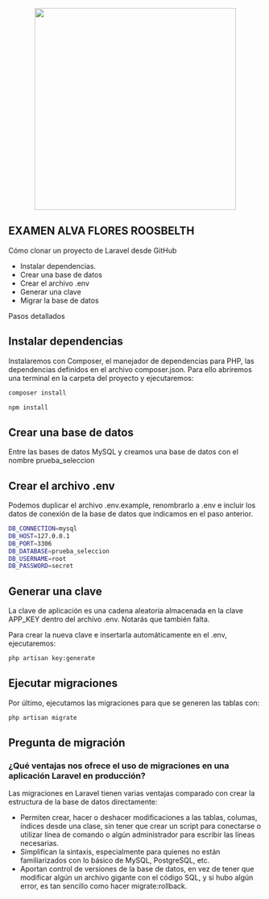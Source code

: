 <p align="center"><a href="https://laravel.com" target="_blank"><img src="https://raw.githubusercontent.com/laravel/art/master/logo-lockup/5%20SVG/2%20CMYK/1%20Full%20Color/laravel-logolockup-cmyk-red.svg" width="400"></a></p>


## EXAMEN ALVA FLORES ROOSBELTH

Cómo clonar un proyecto de Laravel desde GitHub

- Instalar dependencias.
- Crear una base de datos
-  Crear el archivo .env
-  Generar una clave
-  Migrar la base de datos

Pasos detallados


## Instalar dependencias

Instalaremos con Composer, el manejador de dependencias para PHP, las dependencias definidos en el archivo composer.json. Para ello abriremos una terminal en la carpeta del proyecto y ejecutaremos:
```bash
composer install
```

```bash
npm install
```

## Crear una base de datos

Entre las bases de datos MySQL y creamos una base de datos con el nombre prueba_seleccion

## Crear el archivo .env

Podemos duplicar el archivo .env.example, renombrarlo a .env e incluir los datos de conexión de la base de datos que indicamos en el paso anterior.
```bash
DB_CONNECTION=mysql
DB_HOST=127.0.0.1
DB_PORT=3306
DB_DATABASE=prueba_seleccion
DB_USERNAME=root
DB_PASSWORD=secret
```

## Generar una clave

La clave de aplicación es una cadena aleatoria almacenada en la clave APP_KEY dentro del archivo .env. Notarás que también falta.

Para crear la nueva clave e insertarla automáticamente en el .env, ejecutaremos:

```bash
php artisan key:generate
```
## Ejecutar migraciones

Por último, ejecutamos las migraciones para que se generen las tablas con:

``` bash
php artisan migrate 
```

## Pregunta de migración

### ¿Qué ventajas nos ofrece el uso de migraciones en una aplicación Laravel en producción?

Las migraciones en Laravel tienen varias ventajas comparado con crear la estructura de la base de datos directamente:

- Permiten crear, hacer o deshacer modificaciones a las tablas, columas, índices desde una clase, sin tener que crear un script para conectarse o utilizar línea de comando o algún administrador para escribir las líneas necesarias.
- Simplifican la sintaxis, especialmente para quienes no están familiarizados con lo básico de MySQL, PostgreSQL, etc.
- Aportan control de versiones de la base de datos, en vez de tener que modificar algún un archivo gigante con el código SQL, y si hubo algún error, es tan sencillo como hacer migrate:rollback.
